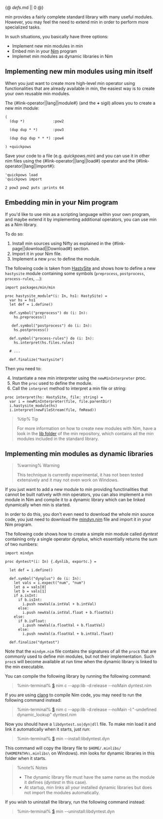 {@ _defs_.md || 0 @}

min provides a fairly complete standard library with many useful modules. However, you may feel the need to extend min in order to perform more specialized tasks.

In such situations, you basically have three options:

* Implement new min modules in min
* Embed min in your [Nim](https://nim-lang.org) program
* Implemet min modules as dynamic libraries in Nim

## Implementing new min modules using min itself

When you just want to create more high-level min operator using functionalities that are already available in min, the easiest way is to create your own reusable min modules.

The {#link-operator||lang||module#} (and the **+** sigil) allows you to create a new min module:

```
(
  (dup *)             :pow2

  (dup dup * *)       :pow3

  (dup dup dup * * *) :pow4
  
) +quickpows

```

Save your code to a file (e.g. *quickpows.min*) and you can use it in other nim files using the {#link-operator||lang||load#} operator and the {#link-operator||lang||import#}:

```
'quickpows load
'quickpows import

2 pow3 pow2 puts ;prints 64
```

## Embedding min in your Nim program

If you'd like to use min as a scripting language within your own program, and maybe extend it by implementing additional operators, you can use min as a Nim library.

To do so:

1. Install min sources using Nifty as explained in the {#link-page||download||Download#} section.
2. Import it in your Nim file.
3. Implement a new `proc` to define the module.

The following code is taken from [HastySite](https://github.com/h3rald/hastysite) and shows how to define a new `hastysite` module containing some symbols (`preprocess`, `postprocess`, `process-rules`, ...):

```
import packages/min/min

proc hastysite_module*(i: In, hs1: HastySite) =
  var hs = hs1
  let def = i.define()
  
  def.symbol("preprocess") do (i: In):
    hs.preprocess()

   def.symbol("postprocess") do (i: In):
    hs.postprocess()

  def.symbol("process-rules") do (i: In):
    hs.interpret(hs.files.rules)

  # ...

  def.finalize("hastysite")
```

Then you need to:

4. Instantiate a new min interpreter using the `newMinInterpreter` proc.
5. Run the `proc` used to define the module.
6. Call the `interpret` method to interpret a min file or string:

```
proc interpret(hs: HastySite, file: string) =
  var i = newMinInterpreter(file, file.parentDir)
  i.hastysite_module(hs)
  i.interpret(newFileStream(file, fmRead))
```

> %tip%
> Tip
> 
> For more information on how to create new modules with Nim, have a look in the [lib folder](https://github.com/h3rald/min/tree/master/lib) of the min repository, which contains all the min modules included in the standard library.


## Implementing min modules as dynamic libraries

> %warning%
> Warning
> 
> This technique is currently experimental, it has not been tested extensively and it may not even work on Windows.

If you just want to add a new module to min providing functinalities that cannot be built natively with min operators, you can also implement a min module in Nim and compile it to a dynamic library which can be linked dynamically when min is started.

In order to do this, you don't even need to download the whole min source code, you just need to download the [mindyn.nim](https://github.com/h3rald/min/blob/master/mindyn.nim) file and import it in your Nim program. 

The following code shows how to create a simple min module called *dyntest* containing only a single operator *dynplus*, which essentially returns the sum of two numbers:

```
import mindyn

proc dyntest*(i: In) {.dynlib, exportc.} =

  let def = i.define()

  def.symbol("dynplus") do (i: In):
    let vals = i.expect("num", "num")
    let a = vals[0]
    let b = vals[1]
    if a.isInt:
      if b.isInt:
        i.push newVal(a.intVal + b.intVal)
      else:
        i.push newVal(a.intVal.float + b.floatVal)
    else:
      if b.isFloat:
        i.push newVal(a.floatVal + b.floatVal)
      else:
        i.push newVal(a.floatVal + b.intVal.float)

  def.finalize("dyntest")
```

Note that the `mindym.nim` file contains the signatures of all the `proc`s that are commonly used to define min modules, but not their implementation. Such `proc`s will become available at run time when the dynamic library is linked to the min executable.

You can compile the following library by running the following command:

> %min-terminal%
> [$](class:prompt) nim c \-\-app:lib -d:release \-\-noMain dyntest.nim

If you are using [clang](https://clang.llvm.org/) to compile Nim code, you may need to run the following command instead:

> %min-terminal%
> [$](class:prompt) nim c \-\-app:lib -d:release \-\-noMain  -l:&#34;-undefined dynamic\_lookup&#34; dyntest.nim

Now you should have a `libdyntest.so|dyn|dll` file. To make min load it and link it automatically when it starts, just run:

> %min-terminal%
> [$](class:prompt) min \-\-install:libdyntest.dyn

This command will copy the library file to `$HOME/.minlibs/` (`%HOMEPATH%\.minlibs\` on Windows). min looks for dynamic libraries in this folder when it starts.

> %note%
> Notes
> 
> * The dynamic library file must have the same name as the module it defines (*dyntest* in this case).
> * At startup, min links all your installed dynamic libraries but does not import the modules automatically.

If you wish to uninstall the library, run the following command instead:

> %min-terminal%
> [$](class:prompt) min \-\-uninstall:libdyntest.dyn

